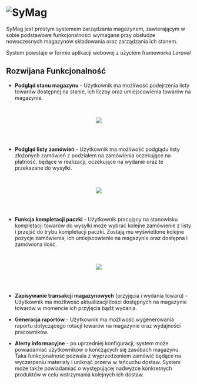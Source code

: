 # ![SyMag](https://image.ibb.co/enHDsq/SyMag.jpg)
SyMag jest prostym systemem zarządzania magazynem, zawierającym w sobie podstawowe funkcjonalności wymagane przy obsłudze nowoczesnych magazynów składowania oraz zarządzania ich stanem.

System powstaje w formie aplikacji webowej z użyciem frameworka _Laravel_

## Rozwijana Funkcjonalność
- __Podgląd stanu magazynu__ - Użytkownik ma możliwość podejrzenia listy towarów dostępnej na stanie, ich liczby oraz umiejscowienia towarów na magazynie.

</br>
<p align="center">
<img src="https://i.ibb.co/pw81H16/Zrzut-ekranu-z-2018-12-05-20-44-30.png">
</p>
</br></br>

- __Podgląd listy zamówień__ - Użytkownik ma możliwość podglądu listy złożonych zamówień z podziałem na zamówienia oczekujące na płatność, będące w realizacji, oczekujące na wydanie oraz te przekazane do wysyłki.

</br>
<p align="center">
<img src="https://i.ibb.co/m8WLs2K/test.jpg">
</p>
</br></br>

- __Funkcja kompletacji paczki__ - Użytkownik pracujący na stanowisku kompletacji towarów do wysyłki może wybrać kolejne zamówienie z listy i przejść do trybu kompletacji paczki. Zostają mu wyświetlone kolejne pozycje zamówienia, ich umiejscowienie na magazynie oraz dostępna i zamówiona ilość.

</br>
<p align="center">
<img src="https://i.ibb.co/3TCLq6R/Zrzut-ekranu-z-2018-12-10-17-19-47.png">
</p>
</br></br>

- __Zapisywanie transakcji magazynowych__ (przyjęcia i wydania towaru) - Użytkownik ma możliwość aktualizacji ilości dostępnych na magazynie towarów w momencie ich przyjęcia bądź wydania.

- __Generacja raportów__ - Użytkownik ma możliwość wygenerowania raportu dotyczącego rotacji towarów na magazynie oraz wydajności pracowników.

- __Alerty informacyjne__ - po uprzedniej konfiguracji, system może powiadamiać użytkowników o kończących się zasobach magazynu. Taka funkcjonalność pozwala z wyprzedzeniem zamówić będące na wyczerpaniu materiały i uniknąć przerw w łańcuchu dostaw. System może także powiadamiać o występującej nadwyżce konkretnych produktów w celu wstrzymania kolejnych ich dostaw.
